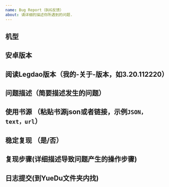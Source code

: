 ```yaml
---
name: Bug Report（BUG反馈）
about: 请详细的描述你所遇到的问题.
---
```


## 机型


## 安卓版本


## 阅读Legdao版本（我的-关于-版本，如3.20.112220）


## 问题描述（简要描述发生的问题）


## 使用书源 （粘贴书源json或者链接，示例```JSON，text，url```）


## 稳定复现 （是/否）

## 复现步骤(详细描述导致问题产生的操作步骤)


## 日志提交(到YueDu文件夹内找)
